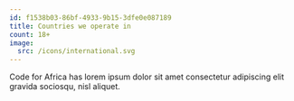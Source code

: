 ```yaml
---
id: f1538b03-86bf-4933-9b15-3dfe0e087189
title: Countries we operate in
count: 18+
image:
  src: /icons/international.svg
---
```


Code for Africa has lorem ipsum dolor sit amet consectetur adipiscing elit gravida sociosqu, nisl aliquet.

